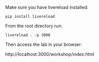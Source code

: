 Make sure you have livereload installed:

```
pip install livereload
```

From the root directory run:

```
livereload . -p 3000
```

Then access the lab in your browser:

http://localhost:3000/workshop/index.html
